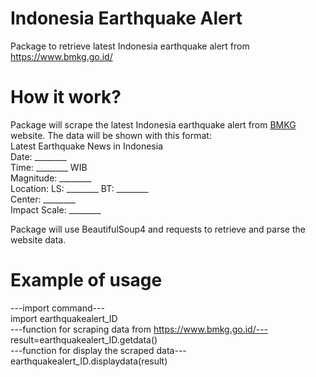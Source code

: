 # Indonesia Earthquake Alert
Package to retrieve latest Indonesia earthquake alert from https://www.bmkg.go.id/

# How it work?
Package will scrape the latest Indonesia earthquake alert from [BMKG](https://www.bmkg.go.id/) website.
The data will be shown with this format:<br/>
Latest Earthquake News in Indonesia<br/>
Date: ________<br/>
Time: ________ WIB<br/>
Magnitude: ________<br/>
Location: LS: ________ BT: ________<br/>
Center: ________<br/>
Impact Scale: ________<br/>

Package will use BeautifulSoup4 and requests to retrieve and parse the website data.

# Example of usage
---import command---<br/>
import earthquakealert_ID<br/>
---function for scraping data from https://www.bmkg.go.id/---<br/>
result=earthquakealert_ID.getdata()<br/>
---function for display the scraped data---<br/>
earthquakealert_ID.displaydata(result)
